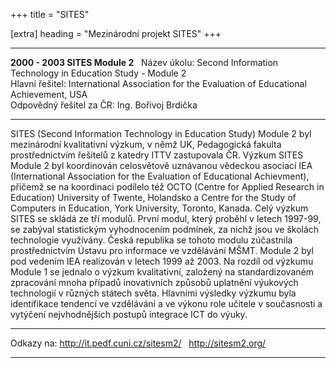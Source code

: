 +++
title = "SITES" 

[extra]
heading = "Mezinárodní projekt SITES"
+++

  -------------------------------- ------------------------------------------------------------------------------ ---
  **2000 - 2003 SITES Module 2**                                                                                   
  Název úkolu:                     Second Information Technology in Education Study - Module 2                    
  Hlavní řešitel:                  International Association for the Evaluation of Educational Achievement, USA   
  Odpovědný řešitel za ČR:         Ing. Bořivoj Brdička                                                           
  -------------------------------- ------------------------------------------------------------------------------ ---

SITES (Second Information Technology in Education Study) Module 2 byl
mezinárodní kvalitativní výzkum, v němž UK, Pedagogická fakulta
prostřednictvím řešitelů z katedry ITTV zastupovala ČR. Výzkum SITES
Module 2 byl koordinován celosvětově uznávanou vědeckou asociací IEA
(International Association for the Evaluation of Educational
Achievment), přičemž se na koordinaci podílelo též OCTO (Centre for
Applied Research in Education) University of Twente, Holandsko a Centre
for the Study of Computers in Education, York University, Toronto,
Kanada. Celý výzkum SITES se skládá ze tří modulů. První modul, který
proběhl v letech 1997-99, se zabýval statistickým vyhodnocením podmínek,
za nichž jsou ve školách technologie využívány. Česká republika se
tohoto modulu zúčastnila prostřednictvím Ústavu pro informace ve
vzdělávání MŠMT. Module 2 byl pod vedením IEA realizován v letech 1999
až 2003. Na rozdíl od výzkumu Module 1 se jednalo o výzkum kvalitativní,
založený na standardizovaném zpracování mnoha případů inovativních
způsobů uplatnění výukových technologií v různých státech světa.
Hlavními výsledky výzkumu byla identifikace tendencí ve vzdělávání a ve
výkonu role učitele v současnosti a vytýčení nejvhodnějších postupů
integrace ICT do výuky.

  ------------ -----------------------------------
  Odkazy na:   <http://it.pedf.cuni.cz/sitesm2/>
               <http://sitesm2.org/>
  ------------ -----------------------------------
